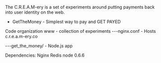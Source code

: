 The C.R.E.A.M-ery is a set of experiments around putting
payments back into user identity on the web.

* GetTheMoney - Simplest way to pay and GET PAYED

Code organization
www - collection of experiments
\---nginx.conf - Hosts c.r.e.a.m-ery.co

\---get_the_money/ - Node.js app

Dependencies:
Nginx
Redis
node 0.6.6